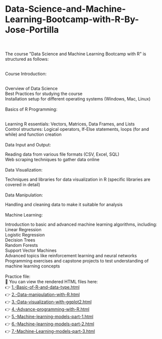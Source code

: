 # Data-Science-and-Machine-Learning-Bootcamp-with-R-By-Jose-Portilla <br> <br>
The course "Data Science and Machine Learning Bootcamp with R" is structured as follows:<br><br>

Course Introduction:<br><br>

Overview of Data Science<br>
Best Practices for studying the course<br>
Installation setup for different operating systems (Windows, Mac, Linux)<br><br>
Basics of R Programming:<br><br>


Learning R essentials: Vectors, Matrices, Data Frames, and Lists<br>
Control structures: Logical operators, If-Else statements, loops (for and while) and function creation<br><br>
Data Input and Output:<br>

Reading data from various file formats (CSV, Excel, SQL)<br>
Web scraping techniques to gather data online<br><br>
Data Visualization:<br>

Techniques and libraries for data visualization in R (specific libraries are covered in detail)<br><br>
Data Manipulation:<br>

Handling and cleaning data to make it suitable for analysis<br><br>
Machine Learning:<br>

Introduction to basic and advanced machine learning algorithms, including:<br>
Linear Regression<br>
Logistic Regression<br>
Decision Trees<br>
Random Forests<br>
Support Vector Machines<br>
Advanced topics like reinforcement learning and neural networks<br>
Programming exercises and capstone projects to test understanding of machine learning concepts<br><br>
Practice file:<br>
🔗 You can view the rendered HTML files here:  <br>
👉 [1.-Basic-of-R-and-data-type.html](https://shorful-akib.github.io/Data-Science-and-Machine-Learning-Bootcamp-with-R-By-Jose-Portilla/1.-Basic-of-R-and-data-type.html)<br>
👉 [2.-Data-manipulation-with-R.html](https://shorful-akib.github.io/Data-Science-and-Machine-Learning-Bootcamp-with-R-By-Jose-Portilla/2.-Data-manipulation-with-R.html)<br>
👉 [3.-Data-visualization-with-ggplot2.html](https://shorful-akib.github.io/Data-Science-and-Machine-Learning-Bootcamp-with-R-By-Jose-Portilla/3.-Data-visualization-with-ggplot2.html)<br>
👉 [4.-Advance-programming-with-R.html](https://shorful-akib.github.io/Data-Science-and-Machine-Learning-Bootcamp-with-R-By-Jose-Portilla/4.-Advance-programming-with-R.html)<br>
👉 [5.-Machine-learning-models-part-1.html](https://shorful-akib.github.io/Data-Science-and-Machine-Learning-Bootcamp-with-R-By-Jose-Portilla/5.-Machine-learning-models-part-1.html)<br>
👉 [6.-Machine-learning-models-part-2.html](https://shorful-akib.github.io/Data-Science-and-Machine-Learning-Bootcamp-with-R-By-Jose-Portilla/6.-Machine-learning-models-part-2.html)<br>
👉 [7.-Machine-Learning-models-part-3.html](https://shorful-akib.github.io/Data-Science-and-Machine-Learning-Bootcamp-with-R-By-Jose-Portilla/7.-Machine-Learning-models-part-3.html)<br>
